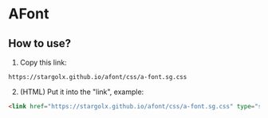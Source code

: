 # AFont
## How to use?
1. Copy this link: 
```
https://stargolx.github.io/afont/css/a-font.sg.css
```
2. (HTML) Put it into the "link", example: 
```html
<link href="https://stargolx.github.io/afont/css/a-font.sg.css" type="stylesheet">
```
